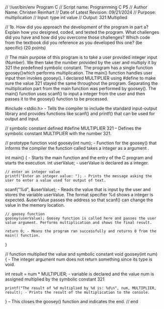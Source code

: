 // !/usr/bin/env Program C
// Script name: Programming C P5
// Author Name: Christen Reinhart
// Date of Latest Revision: 09/21/2024
// Purpose: multiplication
// Input: type int value
// Output: 321 Multiplied

// 1b. How did you approach the development of the program in part a? Explain how you designed, coded, and tested the program. What challenges did you have and how did you overcome those challenges? Which code from the textbook did you reference as you developed this one? (be specific) (20 points)

// The main purpose of this program is to take a user provided integer input (Number). We then take the number provided by the user and multiply it by 321 the predefined symbolic constant. The program has a single function goosey()which performs multiplication. The main() function handles user input then invokes goosey(). I declared MULTIPLIER using #define to make sure the value 321 stayed the same throughout the program. Separating the multiplication part from the main function was performed by goosey(). The main() function uses scanf() to input a integer from the user and then passes it to the goosey() function to be processed.


#include <stdio.h> -   Tells the compiler to include the standard input-output library and provides functions like scanf() and printf() that can be used for output and input.

// symbolic constant defined
#define MULTIPLIER 321 – Defines the symbolic constant MULTIPLIER with the number 321.

// prototype function
void goosey(int num); - Function for the goosey() that informs the compiler the function called takes a integer as a argument . 

int main() { - Starts the main function and the entry of the C program and starts the execution.
    int userValue;  - userValue is declared as a integer.

    // enter an integer value
    printf("Enter an integer value: "); - Prints the message asking the user to enter a value used for output of text.
    
scanf("%d", &userValue); - Reads the value that is input by the user and stores the variable userValue. The format specifier %d shows a integer is expected. &userValue passes the address so that scanf() can change the value in the memory location.

    // goosey function
    goosey(userValue); Goosey function is called here and passes the user value argument. Performs multiplication and shows the final result.

    return 0; - Means the program ran successfully and returns 0 from the main() function.
}

// function multiplied the value and symbolic constant
void goosey(int num) { - The integer argument num does not return something since its type is void.
   
 int result = num * MULTIPLIER; - variable is declared and the value num is assigned multiplied by the symbolic constant 321

    printf("The result of %d multiplied by %d is: %d\n", num, MULTIPLIER, result); - Prints the result of the multiplication to the console.
} – This closes the goosey() function and indicates the end.
// end

